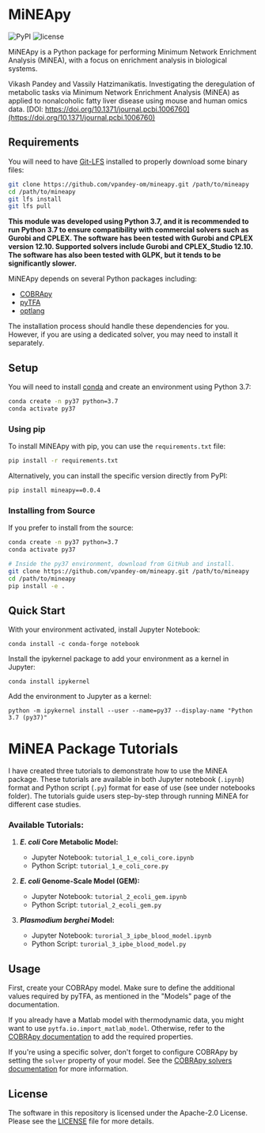 
# MiNEApy

![PyPI](https://img.shields.io/pypi/v/mineapy.svg) ![license](http://img.shields.io/badge/license-APACHE2-blue.svg)

MiNEApy is a Python package for performing Minimum Network Enrichment Analysis (MiNEA), with a focus on enrichment analysis in biological systems.

Vikash Pandey and Vassily Hatzimanikatis. Investigating the deregulation of metabolic tasks via Minimum Network Enrichment Analysis (MiNEA) as applied to nonalcoholic fatty liver disease using mouse and human omics data. [DOI: https://doi.org/10.1371/journal.pcbi.1006760](https://doi.org/10.1371/journal.pcbi.1006760)

## Requirements

You will need to have [Git-LFS](https://git-lfs.github.com/) installed to properly download some binary files:

```bash
git clone https://github.com/vpandey-om/mineapy.git /path/to/mineapy
cd /path/to/mineapy
git lfs install
git lfs pull
```

**This module was developed using Python 3.7, and it is recommended to run Python 3.7 to ensure compatibility with commercial solvers such as Gurobi and CPLEX. The software has been tested with Gurobi and CPLEX version 12.10. Supported solvers include Gurobi and CPLEX_Studio 12.10. The software has also been tested with GLPK, but it tends to be significantly slower.**

MiNEApy depends on several Python packages including:

- [COBRApy](https://github.com/opencobra/cobrapy/)
- [pyTFA](https://github.com/EPFL-LCSB/pytfa/)
- [optlang](https://github.com/biosustain/optlang/)

The installation process should handle these dependencies for you. However, if you are using a dedicated solver, you may need to install it separately.  

## Setup

You will need to install [conda](https://docs.conda.io/projects/conda/en/latest/user-guide/install/) and create an environment using Python 3.7:

```bash
conda create -n py37 python=3.7
conda activate py37
```

### Using pip

To install MiNEApy with pip, you can use the `requirements.txt` file:

```bash
pip install -r requirements.txt
```

Alternatively, you can install the specific version directly from PyPI:

```bash
pip install mineapy==0.0.4
```

### Installing from Source

If you prefer to install from the source:

```bash
conda create -n py37 python=3.7
conda activate py37

# Inside the py37 environment, download from GitHub and install.
git clone https://github.com/vpandey-om/mineapy.git /path/to/mineapy
cd /path/to/mineapy
pip install -e .
```

## Quick Start

With your environment activated, install Jupyter Notebook:

```
conda install -c conda-forge notebook
```

Install the ipykernel package to add your environment as a kernel in Jupyter:

```
conda install ipykernel
```

Add the environment to Jupyter as a kernel:

```
python -m ipykernel install --user --name=py37 --display-name "Python 3.7 (py37)"

```
# MiNEA Package Tutorials

I have created three tutorials to demonstrate how to use the MiNEA package. These tutorials are available in both Jupyter notebook (`.ipynb`) format and Python script (`.py`) format for ease of use (see under notebooks folder). The tutorials guide users step-by-step through running MiNEA for different case studies.

### Available Tutorials:

1. **_E. coli_ Core Metabolic Model:**
   - Jupyter Notebook: `tutorial_1_e_coli_core.ipynb`
   - Python Script: `tutorial_1_e_coli_core.py`

2. **_E. coli_ Genome-Scale Model (GEM):**
   - Jupyter Notebook: `tutorial_2_ecoli_gem.ipynb`
   - Python Script: `tutorial_2_ecoli_gem.py`

3. **_Plasmodium berghei_ Model:**
   - Jupyter Notebook: `turorial_3_ipbe_blood_model.ipynb`
   - Python Script: `turorial_3_ipbe_blood_model.py`


## Usage

First, create your COBRApy model. Make sure to define the additional values required by pyTFA, as mentioned in the "Models" page of the documentation.

If you already have a Matlab model with thermodynamic data, you might want to use `pytfa.io.import_matlab_model`. Otherwise, refer to the [COBRApy documentation](https://cobrapy.readthedocs.io/en/latest/io.html#MATLAB) to add the required properties.

If you're using a specific solver, don't forget to configure COBRApy by setting the `solver` property of your model. See the [COBRApy solvers documentation](https://cobrapy.readthedocs.io/en/latest/solvers.html) for more information.

## License

The software in this repository is licensed under the Apache-2.0 License. Please see the [LICENSE](https://github.com/EPFL-LCSB/pytfa/blob/master/LICENSE.txt) file for more details.
